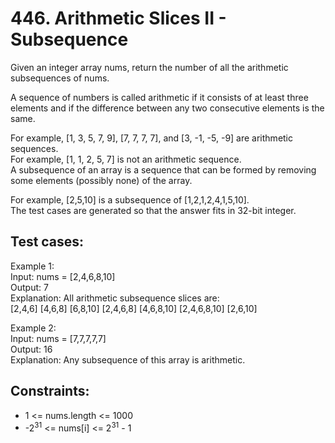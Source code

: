 # 446. Arithmetic Slices II - Subsequence

Given an integer array nums, return the number of all the arithmetic subsequences of nums.

A sequence of numbers is called arithmetic if it consists of at least three elements and if the difference between any two consecutive elements is the same.

For example, [1, 3, 5, 7, 9], [7, 7, 7, 7], and [3, -1, -5, -9] are arithmetic sequences. \
For example, [1, 1, 2, 5, 7] is not an arithmetic sequence. \
A subsequence of an array is a sequence that can be formed by removing some elements (possibly none) of the array.

For example, [2,5,10] is a subsequence of [1,2,1,2,4,1,5,10]. \
The test cases are generated so that the answer fits in 32-bit integer.

## Test cases:

Example 1: \
Input: nums = [2,4,6,8,10] \
Output: 7 \
Explanation: All arithmetic subsequence slices are: \
[2,4,6]
[4,6,8]
[6,8,10]
[2,4,6,8]
[4,6,8,10]
[2,4,6,8,10]
[2,6,10]

Example 2: \
Input: nums = [7,7,7,7,7] \
Output: 16 \
Explanation: Any subsequence of this array is arithmetic.

## Constraints:

- 1 <= nums.length <= 1000
- -2<sup>31</sup> <= nums[i] <= 2<sup>31</sup> - 1
